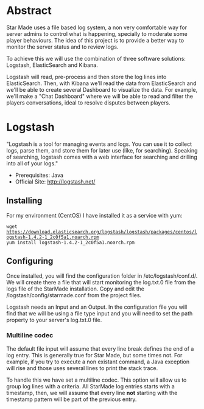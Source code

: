 # Abstract #

Star Made uses a file based log system, a non very comfortable way for server admins to control what is happening, specially to moderate some player behaviours. The idea of this project is to provide a better way to monitor the server status and to review logs.

To achieve this we will use the combination of three software solutions: Logstash, ElasticSearch and Kibana.

Logstash will read, pre-process and then store the log lines into ElasticSearch. Then, with Kibana we'll read the data from ElasticSearch and we'll be able to create several Dashboard to visualize the data. For example, we'll make a "Chat Dashboard" where we will be able to read and filter the players conversations, ideal to resolve disputes between players.

# Logstash #

"Logstash is a tool for managing events and logs. You can use it to collect logs, parse them, and store them for later use (like, for searching). Speaking of searching, logstash comes with a web interface for searching and drilling into all of your logs."

 - Prerequisites: Java
 - Official Site: http://logstash.net/

## Installing ##

For my environment (CentOS) I have installed it as a service with yum:

<code>wget https://download.elasticsearch.org/logstash/logstash/packages/centos/logstash-1.4.2-1_2c0f5a1.noarch.rpm
yum install logstash-1.4.2-1_2c0f5a1.noarch.rpm </code>

## Configuring ##

Once installed, you will find the configuration folder in /etc/logstash/conf.d/. We will create there a file that will start monitoring the log.txt.0 file from the logs file of the StarMade installation. Copy and edit the /logstash/config/starmade.conf from the project files.

Logstash needs an Input and an Output. In the configuration file you will find that we will be using a file type input and you will need to set the path property to your server's log.txt.0 file.

### Multiline codec ###

The default file input will assume that every line break defines the end of a log entry. This is generally true for Star Made, but some times not. For example, if you try to execute a non existant command, a Java exception will rise and those uses several lines to print the stack trace.

To handle this we have set a multiline codec. This option will allow us to group log lines with a criteria. All StarMade log entries starts with a timestamp, then, we will assume that every line **not** starting with the timestamp pattern will be part of the previous entry.